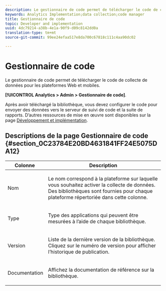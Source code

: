 ```yaml
---
description: Le gestionnaire de code permet de télécharger le code de collecte de données pour les plateformes Web et mobiles.
keywords: Analytics Implementation;data collection;code manager
title: Gestionnaire de code
topic: Developer and implementation
uuid: 4dc79214-a38b-4e1a-90f9-d09c8142dd0a
translation-type: tm+mt
source-git-commit: 99ee24efaa517e8da700c67818c111c4aa90dc02

---
```



# Gestionnaire de code

Le gestionnaire de code permet de télécharger le code de collecte de données pour les plateformes Web et mobiles.

**[!UICONTROL Analytics &gt; Admin &gt; Gestionnaire de code]**.

Après avoir téléchargé la bibliothèque, vous devez configurer le code pour envoyer des données vers le serveur de suivi de code et la suite de rapports. D’autres ressources de mise en œuvre sont disponibles sur la page [Développement et implémentation](https://marketing.adobe.com/resources/help/en_US/reference/developer.html).

## Descriptions de la page Gestionnaire de code {#section_0C23784E20BD4631841FF24E5075DA12}

<table id="table_0C091AC7F1FC447998C1F0E867607E20"> 
 <thead> 
  <tr> 
   <th colname="col1" class="entry"> Colonne  </th> 
   <th colname="col2" class="entry"> Description </th> 
  </tr>
 </thead>
 <tbody> 
  <tr> 
   <td colname="col1"> <p>Nom </p> </td> 
   <td colname="col2"> <p>Le nom correspond à la plateforme sur laquelle vous souhaitez activer la collecte de données. Des bibliothèques sont fournies pour chaque plateforme répertoriée dans cette colonne. </p> </td> 
  </tr> 
  <tr> 
   <td colname="col1"> <p>Type </p> </td> 
   <td colname="col2"> <p>Type des applications qui peuvent être mesurées à l’aide de chaque bibliothèque. </p> </td> 
  </tr> 
  <tr> 
   <td colname="col1"> <p>Version  </p> </td> 
   <td colname="col2"> <p>Liste de la dernière version de la bibliothèque. Cliquez sur le numéro de version pour afficher l’historique de publication. </p> </td> 
  </tr> 
  <tr> 
   <td colname="col1"> <p>Documentation </p> </td> 
   <td colname="col2"> <p>Affichez la documentation de référence sur la bibliothèque. </p> </td> 
  </tr> 
 </tbody> 
</table>
